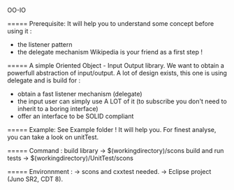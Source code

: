 OO-IO

=====
Prerequisite:
It will help you to understand some concept before using it :
- the listener pattern
- the delegate mechanism
Wikipedia is your friend as a first step !

=====
A simple Oriented Object - Input Output library.
We want to obtain a powerfull abstraction of input/output.
A lot of design exists, this one is using delegate and is build for :
- obtain a fast listener mechanism (delegate)
- the input user can simply use A LOT of it (to subscribe you don't need to inherit to a boring interface)
- offer an interface to be SOLID compliant

=====
Example:
See Example folder ! It will help you.
For finest analyse, you can take a look on unitTest.

=====
Command :
build library -> $(workingdirectory)/scons
build and run tests -> $(workingdirectory)/UnitTest/scons

=====
Environnment :
-> scons and cxxtest needed.
-> Eclipse project (Juno SR2, CDT 8).

